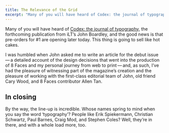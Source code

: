 ```yaml
---
title: The Relevance of the Grid
excerpt: "Many of you will have heard of Codex: the journal of typography and the good news is that pre-orders for #1 are opening later today"
---
```


<!--<figure>
	<img src="http://media.wilsonminer.com/images/posts/2008/oct/20/typesize_comparison.jpg" alt="">
	<figcaption>Last year we changed our website every month. It was fun, educational and just a little bit exhausting. Mostly it was fun though. In order to give ourselves a broader platform this year, we’ve created this section, for experiments, ideas and projects.</figcaption>
</figure> -->

<p>Many of you will have heard of <a href="#">Codex: the journal of typography</a>, the forthcoming publication from iLT’s John Boardley, and the good news is that pre-orders for #1 are opening later today. This thing is going to sell like hot cakes.</p>

<p>I was humbled when John asked me to write an article for the debut issue — a detailed account of the design decisions that went into the production of 8 Faces and my personal journey from web to print — and, as such, I’ve had the pleasure of witnessing part of the magazine’s creation and the pleasure of working with the first-class editorial team of John, old friend Cary Wood, and 8 Faces contributor Allen Tan.</p>

<h2>In closing</h2>

<p>By the way, the line-up is incredible. Whose names spring to mind when you say the word ‘typography’? People like Erik Spiekermann, Christian Schwartz, Paul Barnes, Craig Mod, and Stephen Coles? Well, they’re in there, and with a whole load more, too.</p>